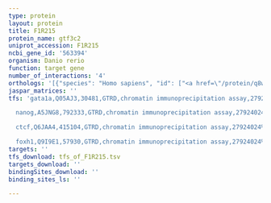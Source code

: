 ```yaml
---
type: protein
layout: protein
title: F1R215
protein_name: gtf3c2
uniprot_accession: F1R215
ncbi_gene_id: '563394'
organism: Danio rerio
function: target gene
number_of_interactions: '4'
orthologs: '[{"species": "Homo sapiens", "id": ["<a href=\"/protein/q8wua4\">Q8WUA4</a>"]}, {"species": "Mus musculus", "id": ["<a href=\"/protein/q3uu56\">Q3UU56</a>", "<a href=\"/protein/q8bl74\">Q8BL74</a>"]}, {"species": "Rattus norvegicus", "id": ["<a href=\"/protein/a0a0g2k679\">A0A0G2K679</a>"]}]'
jaspar_matrices: ''
tfs: 'gata1a,Q05AJ3,30481,GTRD,chromatin immunoprecipitation assay,27924024%5Buid%5D,No

  nanog,A5JNG8,792333,GTRD,chromatin immunoprecipitation assay,27924024%5Buid%5D,No

  ctcf,Q6JAA4,415104,GTRD,chromatin immunoprecipitation assay,27924024%5Buid%5D,No

  foxh1,Q9I9E1,57930,GTRD,chromatin immunoprecipitation assay,27924024%5Buid%5D,No'
targets: ''
tfs_download: tfs_of_F1R215.tsv
targets_download: ''
bindingSites_download: ''
binding_sites_ls: ''

---
```

